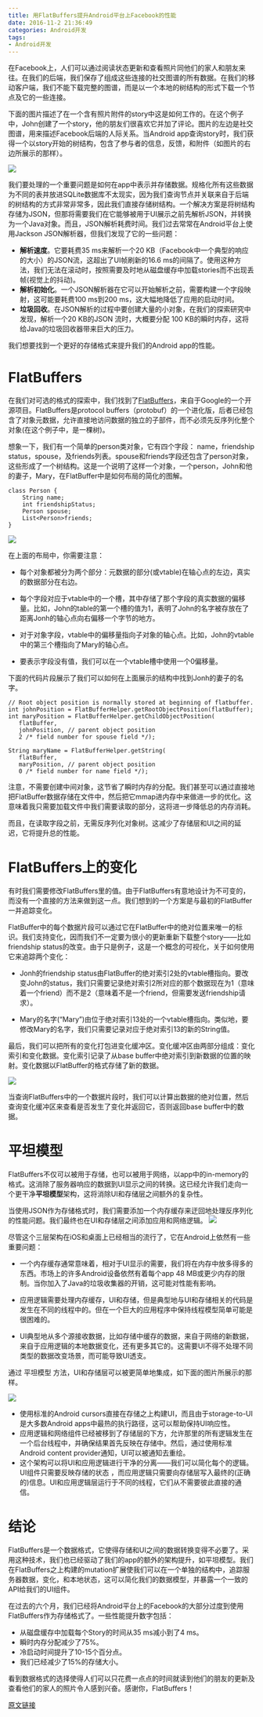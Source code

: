 ```yaml
---
title: 用FlatBuffers提升Android平台上Facebook的性能
date: 2016-11-2 21:36:49
categories: Android开发
tags: 
- Android开发
---
```


在Facebook上，人们可以通过阅读状态更新和查看照片同他们的家人和朋友来往。在我们的后端，我们保存了组成这些连接的社交图谱的所有数据。在我们的移动客户端，我们不能下载完整的图谱，而是以一个本地的树结构的形式下载一个节点及它的一些连接。

<!--more-->

下面的图片描述了在一个含有照片附件的story中这是如何工作的。在这个例子中，John创建了一个story，他的朋友们很喜欢它并加了评论。图片的左边是社交图谱，用来描述Facebook后端的人际关系。当Android app查询story时，我们获得一个以story开始的树结构，包含了参与者的信息，反馈，和附件（如图片的右边所展示的那样）。

![](https://www.wolfcstech.com/images/1315506-2b695d1b520e3a5a.png)

我们要处理的一个重要问题是如何在app中表示并存储数据。规格化所有这些数据为不同的表并放进SQLite数据库不太现实，因为我们查询节点并关联来自于后端的树结构的方式非常非常多，因此我们直接存储树结构。一个解决方案是将树结构存储为JSON，但那将需要我们在它能够被用于UI展示之前先解析JSON，并转换为一个Java对象。而且，JSON解析耗费时间。我们过去常常在Android平台上使用Jackson JSON解析器，但我们发现了它的一些问题：

* **解析速度**。它要耗费35 ms来解析一个20 KB（Facebook中一个典型的响应的大小）的JSON流，这超出了UI帧刷新的16.6 ms的间隔了。使用这种方法，我们无法在滚动时，按照需要及时地从磁盘缓存中加载stories而不出现丢帧(视觉上的抖动)。
* **解析初始化**。一个JSON解析器在它可以开始解析之前，需要构建一个字段映射，这可能要耗费100 ms到200 ms，这大幅地降低了应用的启动时间。
* **垃圾回收**。在JSON解析的过程中要创建大量的小对象，在我们的探索研究中发现，解析一个20 KB的JSON 流时，大概要分配 100 KB的瞬时内存，这将给Java的垃圾回收器带来巨大的压力。

我们想要找到一个更好的存储格式来提升我们的Android app的性能。

# FlatBuffers

在我们对可选的格式的探索中，我们找到了[FlatBuffers](https://google.github.io/flatbuffers/)，来自于Google的一个开源项目。FlatBuffers是protocol buffers（protobuf）的一个进化版，后者已经包含了对象元数据，允许直接地访问数据的独立的子部件，而不必须先反序列化整个对象(在这个例子中，是一棵树)。

想象一下，我们有一个简单的person类对象，它有四个字段： name，friendship status，spouse，及friends列表。spouse和friends字段还包含了person对象，这些形成了一个树结构。这是一个说明了这样一个对象，一个person，John和他的妻子，Mary，在FlatBuffer中是如何布局的简化的图解。

```
class Person {
    String name;
    int friendshipStatus;
    Person spouse;
    List<Person>friends;
}
```
![](https://www.wolfcstech.com/images/1315506-8b6f86d760d2ef2f.png)

在上面的布局中，你需要注意：
 * 每个对象都被分为两个部分：元数据的部分(或vtable)在轴心点的左边，真实的数据部分在右边。

* 每个字段对应于vtable中的一个槽，其中存储了那个字段的真实数据的偏移量。比如，John的table的第一个槽的值为1，表明了John的名字被存放在了距离Jonh的轴心点向右偏移一个字节的地方。

* 对于对象字段，vtable中的偏移量指向子对象的轴心点。比如，John的vtable中的第三个槽指向了Mary的轴心点。

* 要表示字段没有值，我们可以在一个vtable槽中使用一个0偏移量。

下面的代码片段展示了我们可以如何在上面展示的结构中找到Jonh的妻子的名字。
```
// Root object position is normally stored at beginning of flatbuffer.
int johnPosition = FlatBufferHelper.getRootObjectPosition(flatBuffer);
int maryPosition = FlatBufferHelper.getChildObjectPosition(
   flatBuffer,
   johnPosition, // parent object position
   2 /* field number for spouse field */);

String maryName = FlatBufferHelper.getString(
   flatBuffer,
   maryPosition, // parent object position
   0 /* field number for name field */);
```

注意，不需要创建中间对象，这节省了瞬时内存的分配。我们甚至可以通过直接地把FlatBuffer数据存储在文件中，然后把它mmap进内存中来做进一步的优化。这意味着我只需要加载文件中我们需要读取的部分，这将进一步降低总的内存消耗。

而且，在读取字段之前，无需反序列化对象树。这减少了存储层和UI之间的延迟，它将提升总的性能。

# FlatBuffers上的变化

有时我们需要修改FlatBuffers里的值。由于FlatBuffers有意地设计为不可变的，而没有一个直接的方法来做到这一点。我们想到的一个方案是与最初的FlatBuffer一并追踪变化。

FlatBuffer中的每个数据片段可以通过它在FlatBuffer中的绝对位置来唯一的标识。我们支持变化，因而我们不一定要为很小的更新重新下载整个story——比如friendship status的改变。由于只是例子，这是一个概念的可视化，关于如何使用它来追踪两个变化：
 * Jonh的friendship status由FlatBuffer的绝对索引2处的vtable槽指向。要改变John的status，我们只需要记录绝对索引2所对应的那个数据现在为1（意味着一个friend）而不是2（意味着不是一个friend，但需要发送friendship请求）。

 * Mary的名字(“Mary”)由位于绝对索引13处的一个vtable槽指向。类似地，要修改Mary的名字，我们只需要记录对应于绝对索引13的新的String值。

最后，我们可以把所有的变化打包进变化缓冲区。变化缓冲区由两部分组成：变化索引和变化数据。变化索引记录了从base buffer中绝对索引到新数据的位置的映射。变化数据以FlatBuffer的格式存储了新的数据。

![](https://www.wolfcstech.com/images/1315506-01472d5975967300.png)

当查询FlatBuffers中的一个数据片段时，我们可以计算出数据的绝对位置，然后查询变化缓冲区来查看是否发生了变化并返回它，否则返回base buffer中的数据。

# 平坦模型

FlatBuffers不仅可以被用于存储，也可以被用于网络，以app中的in-memory的格式。这消除了服务器响应的数据到UI显示之间的转换。这已经允许我们走向一个更干净**平坦模型**架构，这将消除UI和存储层之间额外的复杂性。

当使用JSON作为存储格式时，我们需要添加一个内存缓存来迂回地处理反序列化的性能问题。我们最终也在UI和存储层之间添加应用和网络逻辑。
![](https://www.wolfcstech.com/images/1315506-368496ff238b02d8.png)

尽管这个三层架构在iOS和桌面上已经相当的流行了，它在Android上依然有一些重要问题：

* 一个内存缓存通常意味着，相对于UI显示的需要，我们将在内存中放多得多的东西。市场上的许多Android设备依然有着每个app 48 MB或更少内存的限制。当你加入了Java的垃圾收集器的开销，这可能对性能有影响。

* 应用逻辑需要处理内存缓存，UI和存储，但是典型地与UI和存储相关的代码是发生在不同的线程中的。但在一个巨大的应用程序中保持线程模型简单可能是很困难的。

* UI典型地从多个源接收数据，比如存储中缓存的数据，来自于网络的新数据，来自于应用逻辑的本地数据变化，还有更多其它的。这需要UI不得不处理不同类型的数据改变场景，而可能导致UI透支。

通过 平坦模型 方法，UI和存储层可以被更简单地集成，如下面的图片所展示的那样。

![](https://www.wolfcstech.com/images/1315506-e84668ef194cb45e.png)

* 使用标准的Android cursors直接在存储之上构建UI，而且由于storage-to-UI是大多数Android apps中最热的执行路径，这可以帮助保持UI响应性。
* 应用逻辑和网络组件已经被移到了存储层的下方，允许那里的所有逻辑发生在一个后台线程中，并确保结果首先反映在存储中。然后，通过使用标准Android content provider通知，UI可以被通知去重绘。
* 这个架构可以将UI和应用逻辑进行干净的分离——我们可以简化每个的逻辑。UI组件只需要反映存储的状态 ，而应用逻辑只需要向存储层写入最终的(正确的)信息。UI和应用逻辑层运行于不同的线程，它们从不需要彼此直接的通信。

# 结论

FlatBuffers是一个数据格式，它使得存储和UI之间的数据转换变得不必要了。采用这种技术，我们也已经驱动了我们的app的额外的架构提升，如平坦模型。我们在FlatBuffers之上构建的mutation扩展使我们可以在一个单独的结构中，追踪服务器数据，变化，和本地状态，这可以简化我们的数据模型，并暴露一个一致的API给我们的UI组件。

在过去的六个月，我们已经将Android平台上的Facebook的大部分过度到使用FlatBuffers作为存储格式了。一些性能提升数字包括：

* 从磁盘缓存中加载每个Story的时间从35 ms减小到了4 ms。
* 瞬时内存分配减少了75%。
* 冷启动时间提升了10-15个百分点。
* 我们已经减少了15%的存储大小。

看到数据格式的选择使得人们可以只花费一点点的时间就读到他们的朋友的更新及查看他们的家人的照片令人感到兴奋。感谢你，FlatBuffers！

[原文链接](https://code.facebook.com/posts/872547912839369/improving-facebook-s-performance-on-android-with-flatbuffers/)
